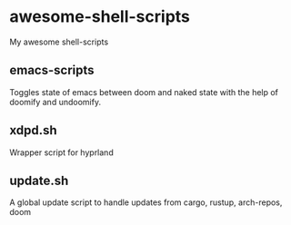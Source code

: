 # awesome-shell-scripts

My awesome shell-scripts

## emacs-scripts
Toggles state of emacs between doom and naked state with the help of doomify and undoomify.

## xdpd.sh
Wrapper script for hyprland

## update.sh
A global update script to handle updates from cargo, rustup, arch-repos, doom
